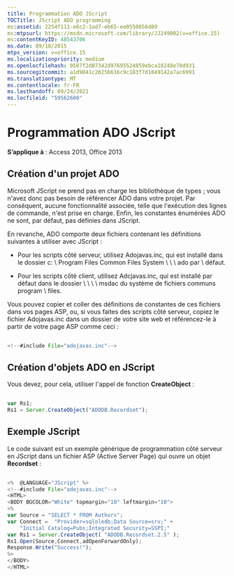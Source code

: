 ```yaml
---
title: Programmation ADO JScript
TOCTitle: JScript ADO programming
ms:assetid: 2254f111-e6c2-1ad7-eb65-ee0550056d89
ms:mtpsurl: https://msdn.microsoft.com/library/JJ249002(v=office.15)
ms:contentKeyID: 48543706
ms.date: 09/18/2015
mtps_version: v=office.15
ms.localizationpriority: medium
ms.openlocfilehash: 0587f2d07342d97695524859ebca10248e70d931
ms.sourcegitcommit: a1d9041c20256616c9c183f7d1049142a7ac6991
ms.translationtype: MT
ms.contentlocale: fr-FR
ms.lasthandoff: 09/24/2021
ms.locfileid: "59562600"
---
```

# <a name="jscript-ado-programming"></a>Programmation ADO JScript


**S’applique à** : Access 2013, Office 2013


## <a name="creating-an-ado-project"></a>Création d'un projet ADO

Microsoft JScript ne prend pas en charge les bibliothèque de types ; vous n'avez donc pas besoin de référencer ADO dans votre projet. Par conséquent, aucune fonctionnalité associée, telle que l'exécution des lignes de commande, n'est prise en charge. Enfin, les constantes énumérées ADO ne sont, par défaut, pas définies dans JScript.

En revanche, ADO comporte deux fichiers contenant les définitions suivantes à utiliser avec JScript :

- Pour les scripts côté serveur, utilisez Adojavas.inc, qui est installé dans le dossier c: \\ Program Files Common Files System \\ \\ \\ ado par \\ défaut.

- Pour les scripts côté client, utilisez Adcjavas.inc, qui est installé par défaut dans le dossier \\ \\ \\ \\ msdac du système de fichiers communs program \\ files.

Vous pouvez copier et coller des définitions de constantes de ces fichiers dans vos pages ASP, ou, si vous faites des scripts côté serveur, copiez le fichier Adojavas.inc dans un dossier de votre site web et référencez-le à partir de votre page ASP comme ceci :

```javascript  
 
<!--#include File="adojavas.inc"--> 
```

## <a name="creating-ado-objects-in-jscript"></a>Création d'objets ADO en JScript

Vous devez, pour cela, utiliser l'appel de fonction **CreateObject** :

```javascript  
 
var Rs1; 
Rs1 = Server.CreateObject("ADODB.Recordset"); 
```

## <a name="jscript-example"></a>Exemple JScript

Le code suivant est un exemple générique de programmation côté serveur en JScript dans un fichier ASP (Active Server Page) qui ouvre un objet **Recordset** :

```javascript 
 
<%  @LANGUAGE="JScript" %> 
<!--#include File="adojavas.inc"--> 
<HTML> 
<BODY BGCOLOR="White" topmargin="10" leftmargin="10"> 
<% 
var Source = "SELECT * FROM Authors"; 
var Connect =  "Provider=sqloledb;Data Source=srv;" + 
    "Initial Catalog=Pubs;Integrated Security=SSPI;" 
var Rs1 = Server.CreateObject( "ADODB.Recordset.2.5" ); 
Rs1.Open(Source,Connect,adOpenForwardOnly); 
Response.Write("Success!"); 
%> 
</BODY> 
</HTML> 
```

